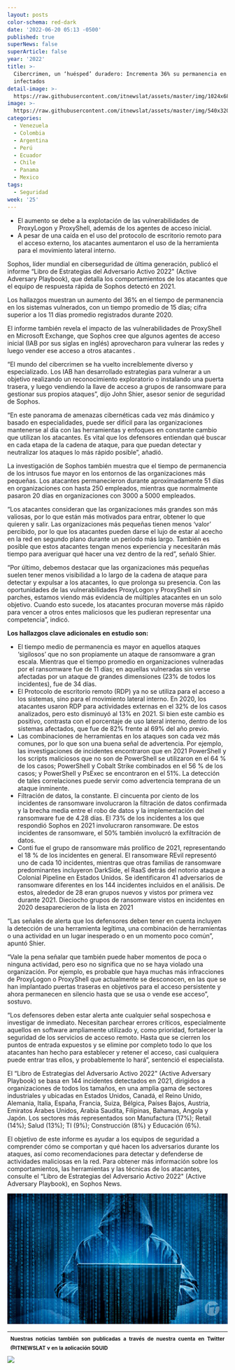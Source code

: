 ```yaml
---
layout: posts
color-schema: red-dark
date: '2022-06-20 05:13 -0500'
published: true
superNews: false
superArticle: false
year: '2022'
title: >-
  Cibercrimen, un ‘huésped’ duradero: Incrementa 36% su permanencia en sistemas
  infectados
detail-image: >-
  https://raw.githubusercontent.com/itnewslat/assets/master/img/1024x680/Ciberataque-g.jpg
image: >-
  https://raw.githubusercontent.com/itnewslat/assets/master/img/540x320/Ciberataque-p.jpg
categories:
  - Venezuela
  - Colombia
  - Argentina
  - Perú
  - Ecuador
  - Chile
  - Panama
  - Mexico
tags:
  - Seguridad
week: '25'
---
```

- El aumento se debe a la explotación de las vulnerabilidades de ProxyLogon y ProxyShell, además de los agentes de acceso inicial.
- A pesar de una caída en el uso del protocolo de escritorio remoto para el acceso externo, los atacantes aumentaron el uso de la herramienta para el movimiento lateral interno.

Sophos, líder mundial en ciberseguridad de última generación, publicó el informe “Libro de Estrategias del Adversario Activo 2022" (Active Adversary Playbook), que detalla los comportamientos de los atacantes que el equipo de respuesta rápida de Sophos detectó en 2021. 

Los hallazgos muestran un aumento del 36% en el tiempo de permanencia en los sistemas vulnerados, con un tiempo promedio de 15 días; cifra superior a los 11 días promedio registrados durante 2020.

El informe también revela el impacto de las vulnerabilidades de ProxyShell en Microsoft Exchange, que Sophos cree que algunos agentes de acceso inicial (IAB por sus siglas en inglés) aprovecharon para vulnerar las redes y luego vender ese acceso a otros atacantes .

“El mundo del cibercrimen se ha vuelto increíblemente diverso y especializado. Los IAB han desarrollado estrategias para vulnerar a un objetivo realizando un reconocimiento exploratorio o instalando una puerta trasera, y luego vendiendo la llave de acceso a grupos de ransomware para gestionar sus propios ataques”, dijo John Shier, asesor senior de seguridad de Sophos. 

“En este panorama de amenazas cibernéticas cada vez más dinámico y basado en especialidades, puede ser difícil para las organizaciones mantenerse al día con las herramientas y enfoques en constante cambio que utilizan los atacantes. Es vital que los defensores entiendan qué buscar en cada etapa de la cadena de ataque, para que puedan detectar y neutralizar los ataques lo más rápido posible”, añadió.

La investigación de Sophos también muestra que el tiempo de permanencia de los intrusos fue mayor en los entornos de las organizaciones más pequeñas. Los atacantes permanecieron durante aproximadamente 51 días en organizaciones con hasta 250 empleados, mientras que normalmente pasaron 20 días en organizaciones con 3000 a 5000 empleados.

“Los atacantes consideran que las organizaciones más grandes son más valiosas, por lo que están más motivados para entrar, obtener lo que quieren y salir. Las organizaciones más pequeñas tienen menos ‘valor’ percibido, por lo que los atacantes pueden darse el lujo de estar al acecho en la red en segundo plano durante un período más largo. También es posible que estos atacantes tengan menos experiencia y necesitarán más tiempo para averiguar qué hacer una vez dentro de la red”, señaló Shier.

“Por último, debemos destacar que las organizaciones más pequeñas suelen tener menos visibilidad a lo largo de la cadena de ataque para detectar y expulsar a los atacantes, lo que prolonga su presencia. Con las oportunidades de las vulnerabilidades ProxyLogon y ProxyShell sin parches, estamos viendo más evidencia de múltiples atacantes en un solo objetivo. Cuando esto sucede, los atacantes procuran moverse más rápido para vencer a otros entes maliciosos que les pudieran representar una competencia”, indicó.

**Los hallazgos clave adicionales en estudio son:**

- El tiempo medio de permanencia es mayor en aquellos ataques ‘sigilosos’ que no son propiamente un ataque de ransomware a gran escala. Mientras que el tiempo promedio en organizaciones vulneradas por el ransomware fue de 11 días; en aquellas vulneradas sin verse afectadas por un ataque de grandes dimensiones (23% de todos los incidentes), fue de 34 días. 
- El Protocolo de escritorio remoto (RDP) ya no se utiliza para el acceso a los sistemas, sino para el movimiento lateral interno. En 2020, los atacantes usaron RDP para actividades externas en el 32% de los casos analizados, pero esto disminuyó al 13% en 2021. Si bien este cambio es positivo, contrasta con el porcentaje de uso lateral interno, dentro de los sistemas afectados, que fue de 82% frente al 69% del año previo.
- Las combinaciones de herramientas en los ataques son cada vez más comunes, por lo que son una buena señal de advertencia. Por ejemplo, las investigaciones de incidentes encontraron que en 2021 PowerShell y los scripts maliciosos que no son de PowerShell se utilizaron en el 64 % de los casos; PowerShell y Cobalt Strike combinados en el 56 % de los casos; y PowerShell y PsExec se encontraron en el 51%. La detección de tales correlaciones puede servir como advertencia temprana de un ataque inminente.
- Filtración de datos, la constante. El cincuenta por ciento de los incidentes de ransomware involucraron la filtración de datos confirmada y la brecha media entre el robo de datos y la implementación del ransomware fue de 4.28 días. El 73% de los incidentes a los que respondió Sophos en 2021 involucraron ransomware. De estos incidentes de ransomware, el 50% también involucró la exfiltración de datos.
- Conti fue el grupo de ransomware más prolífico de 2021, representando el 18 % de los incidentes en general. El ransomware REvil representó uno de cada 10 incidentes, mientras que otras familias de ransomware predominantes incluyeron DarkSide, el RaaS detrás del notorio ataque a Colonial Pipeline en Estados Unidos. Se identificaron 41 adversarios de ransomware diferentes en los 144 incidentes incluidos en el análisis. De estos, alrededor de 28 eran grupos nuevos y vistos por primera vez durante 2021. Dieciocho grupos de ransomware vistos en incidentes en 2020 desaparecieron de la lista en 2021


“Las señales de alerta que los defensores deben tener en cuenta incluyen la detección de una herramienta legítima, una combinación de herramientas o una actividad en un lugar inesperado o en un momento poco común”, apuntó Shier. 

“Vale la pena señalar que también puede haber momentos de poca o ninguna actividad, pero eso no significa que no se haya violado una organización. Por ejemplo, es probable que haya muchas más infracciones de ProxyLogon o ProxyShell que actualmente se desconocen, en las que se han implantado puertas traseras en objetivos para el acceso persistente y ahora permanecen en silencio hasta que se usa o vende ese acceso”, sostuvo.

“Los defensores deben estar alerta ante cualquier señal sospechosa e investigar de inmediato. Necesitan parchear errores críticos, especialmente aquellos en software ampliamente utilizado y, como prioridad, fortalecer la seguridad de los servicios de acceso remoto. Hasta que se cierren los puntos de entrada expuestos y se elimine por completo todo lo que los atacantes han hecho para establecer y retener el acceso, casi cualquiera puede entrar tras ellos, y probablemente lo hará”, sentenció el especialista.

El “Libro de Estrategias del Adversario Activo 2022" (Active Adversary Playbook) se basa en 144 incidentes detectados en 2021, dirigidos a organizaciones de todos los tamaños, en una amplia gama de sectores industriales y ubicadas en Estados Unidos, Canadá, el Reino Unido, Alemania, Italia, España, Francia, Suiza, Bélgica, Países Bajos, Austria, Emiratos Árabes Unidos, Arabia Saudita, Filipinas, Bahamas, Angola y Japón. Los sectores más representados son Manufactura (17%); Retail (14%); Salud (13%); TI (9%); Construcción (8%) y Educación (6%).

El objetivo de este informe es ayudar a los equipos de seguridad a comprender cómo se comportan y qué hacen los adversarios durante los ataques, así como recomendaciones para detectar y defenderse de actividades maliciosas en la red. Para obtener más información sobre los comportamientos, las herramientas y las técnicas de los atacantes, consulte el “Libro de Estrategias del Adversario Activo 2022" (Active Adversary Playbook), en Sophos News.

![](https://raw.githubusercontent.com/itnewslat/assets/master/img/540x320/Ciberataque-p.jpg)

<table style="height: 42px;" width="569">
<tbody>
<tr>
<td style="text-align: justify;"><sub><strong>Nuestras noticias también son publicadas a través de nuestra cuenta en Twitter <a href="https://twitter.com/itnewslat?lang=es">@ITNEWSLAT</a> y en la aplicación <a href="https://squidapp.co/en/">SQUID</a></strong></sub></td>
</tr>
</tbody>
</table>

<img src="https://tracker.metricool.com/c3po.jpg?hash=56f88a41e39ab42c063cc51676587a04"/>
